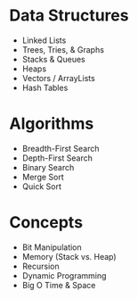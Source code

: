 
# Data Structures
- Linked Lists
- Trees, Tries, & Graphs
- Stacks & Queues
- Heaps
- Vectors / ArrayLists
- Hash Tables

# Algorithms

- Breadth-First Search
- Depth-First Search
- Binary Search
- Merge Sort
- Quick Sort



# Concepts

- Bit Manipulation
- Memory (Stack vs. Heap)
- Recursion
- Dynamic Programming
- Big O Time & Space


